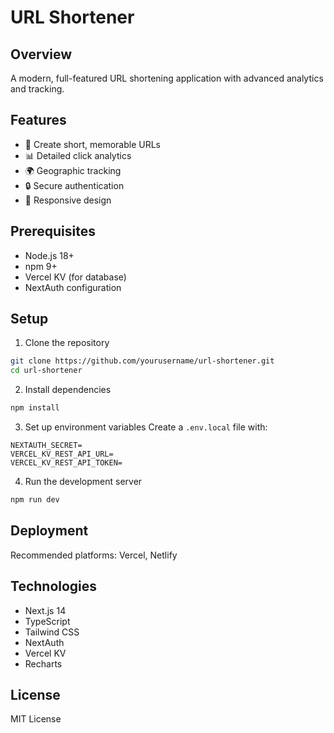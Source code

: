 # URL Shortener

## Overview
A modern, full-featured URL shortening application with advanced analytics and tracking.

## Features
- 🔗 Create short, memorable URLs
- 📊 Detailed click analytics
- 🌍 Geographic tracking
- 🔒 Secure authentication
- 📱 Responsive design

## Prerequisites
- Node.js 18+
- npm 9+
- Vercel KV (for database)
- NextAuth configuration

## Setup

1. Clone the repository
```bash
git clone https://github.com/yourusername/url-shortener.git
cd url-shortener
```

2. Install dependencies
```bash
npm install
```

3. Set up environment variables
Create a `.env.local` file with:
```
NEXTAUTH_SECRET=
VERCEL_KV_REST_API_URL=
VERCEL_KV_REST_API_TOKEN=
```

4. Run the development server
```bash
npm run dev
```

## Deployment
Recommended platforms: Vercel, Netlify

## Technologies
- Next.js 14
- TypeScript
- Tailwind CSS
- NextAuth
- Vercel KV
- Recharts

## License
MIT License
